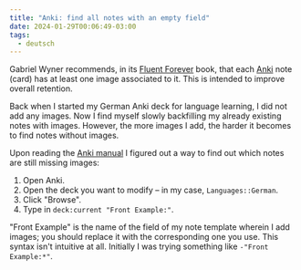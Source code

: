 ```yaml
---
title: "Anki: find all notes with an empty field"
date: 2024-01-29T00:06:49-03:00
tags:
  - deutsch
---
```


Gabriel Wyner recommends, in its [Fluent
Forever](https://fluent-forever.com/index.html) book, that each
[Anki](https://apps.ankiweb.net/) note (card) has at least one image
associated to it. This is intended to improve overall retention.

<!--more-->

Back when I started my German Anki deck for language learning, I did not add
any images. Now I find myself slowly backfilling my already existing notes
with images. However, the more images I add, the harder it becomes to find
notes without images.

Upon reading the [Anki manual](https://docs.ankiweb.net/) I figured out a way to find out which notes are still missing images:

1. Open Anki.
1. Open the deck you want to modify – in my case, `Languages::German`.
1. Click "Browse".
1. Type in `deck:current "Front Example:"`.

"Front Example" is the name of the field of my note template wherein I add images; you should replace it with the corresponding one you use. This syntax isn't intuitive at all. Initially I was trying something like `-"Front Example:*"`.

